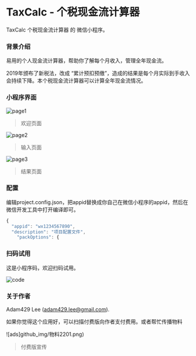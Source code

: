 # TaxCalc - 个税现金流计算器

TaxCalc 个税现金流计算器 的 微信小程序。

### 背景介绍

易用的个人现金流计算器，帮助你了解每个月收入，管理全年现金流。

2019年颁布了新税法，改成 “累计预扣预缴”，造成的结果是每个月实际到手收入会持续下降。本个税现金流计算器可以计算全年现金流情况。

### 小程序界面

![page1](github_img/Page1.png)

> 欢迎页面

![page2](github_img/Page2.png)

> 输入页面

![page3](github_img/Page3.png)

> 结果页面


### 配置

编辑project.config.json，把appid替换成你自己在微信小程序的appid，然后在微信开发工具中打开编译即可。

```javascript
{
  "appid": "wx1234567890",
  "description": "项目配置文件",
	"packOptions": {
```

### 扫码试用

这是小程序码，欢迎扫码试用。

![code](github_img/2200.png)

### 关于作者

Adam429 Lee (adam429.lee@gmail.com). 

如果你觉得这个应用好，可以扫描付费版向作者支付费用。或者帮忙传播物料

![ads]github_img/物料2201.png)

> 付费版宣传
